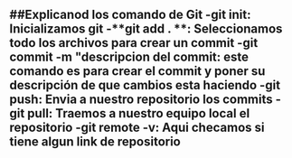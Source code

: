 ##Explicanod los comando de Git
-**git init**: Inicializamos git 
-**git add . **: Seleccionamos todo los archivos para crear un commit 
-**git commit -m "descripcion del commit**: este comando es para crear el commit y poner su descripción de que cambios esta haciendo 
-**git push**: Envia a nuestro repositorio los commits
-**git pull**: Traemos a nuestro equipo local el repositorio
-**git remote -v**: Aqui checamos si tiene algun link de repositorio 
- 